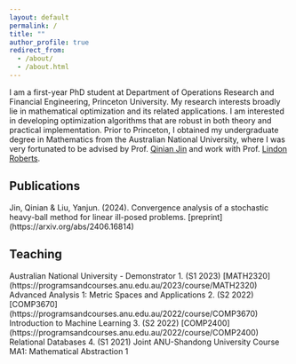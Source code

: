 ```yaml
---
layout: default
permalink: /
title: ""
author_profile: true
redirect_from: 
  - /about/
  - /about.html
---
```

I am a first-year PhD student at Department of Operations Research and Financial Engineering, Princeton University. My research interests broadly lie in mathematical optimization and its related applications. I am interested in developing optimization algorithms that are robust in both theory and practical implementation.
Prior to Princeton, I obtained my undergraduate degree in Mathematics from the Australian National University, where I was very fortunated to be advised by Prof. [Qinian Jin](https://researchers.anu.edu.au/researchers/jin-q) and work with Prof. [Lindon Roberts](https://lindonroberts.github.io/).

<h2 id="publications">Publications</h2>
Jin, Qinian & Liu, Yanjun. (2024). Convergence analysis of a stochastic heavy-ball method for linear ill-posed problems. 
[preprint](https://arxiv.org/abs/2406.16814)

<h2 id="teaching">Teaching</h2>
Australian National University - Demonstrator
1. (S1 2023) [MATH2320](https://programsandcourses.anu.edu.au/2023/course/MATH2320) Advanced Analysis 1: Metric Spaces and Applications
2. (S2 2022) [COMP3670](https://programsandcourses.anu.edu.au/2022/course/COMP3670) Introduction to Machine Learning
3. (S2 2022) [COMP2400](https://programsandcourses.anu.edu.au/2022/course/COMP2400) Relational Databases
4. (S1 2021) Joint ANU-Shandong University Course MA1: Mathematical Abstraction 1
